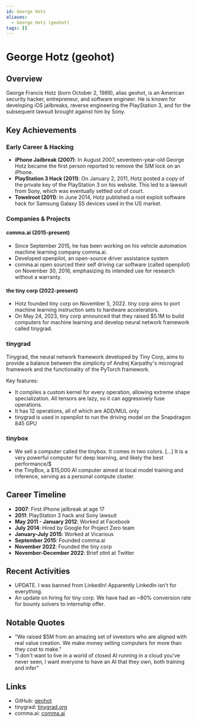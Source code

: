 ```yaml
---
id: George Hotz
aliases:
  - George Hotz (geohot)
tags: []
---
```


# George Hotz (geohot)

## Overview

George Francis Hotz (born October 2, 1989), alias geohot, is an American security hacker, entrepreneur, and software engineer. He is known for developing iOS jailbreaks, reverse engineering the PlayStation 3, and for the subsequent lawsuit brought against him by Sony.

## Key Achievements

### Early Career & Hacking

- **iPhone Jailbreak (2007)**: In August 2007, seventeen-year-old George Hotz became the first person reported to remove the SIM lock on an iPhone.
- **PlayStation 3 Hack (2011)**: On January 2, 2011, Hotz posted a copy of the private key of the PlayStation 3 on his website. This led to a lawsuit from Sony, which was eventually settled out of court.
- **Towelroot (2011)**: In June 2014, Hotz published a root exploit software hack for Samsung Galaxy S5 devices used in the US market.

### Companies & Projects

#### comma.ai (2015-present)

- Since September 2015, he has been working on his vehicle automation machine learning company comma.ai.
- Developed openpilot, an open-source driver assistance system
- comma.ai open sourced their self driving car software (called openpilot) on November 30, 2016, emphasizing its intended use for research without a warranty.

#### the tiny corp (2022-present)

- Hotz founded tiny corp on November 5, 2022. tiny corp aims to port machine learning instruction sets to hardware accelerators.
- On May 24, 2023, tiny corp announced that they raised $5.1M to build computers for machine learning and develop neural network framework called tinygrad.

### tinygrad

Tinygrad, the neural network framework developed by Tiny Corp, aims to provide a balance between the simplicity of Andrej Karpathy's micrograd framework and the functionality of the PyTorch framework.

Key features:

- It compiles a custom kernel for every operation, allowing extreme shape specialization. All tensors are lazy, so it can aggressively fuse operations.
- It has 12 operations, all of which are ADD/MUL only
- tinygrad is used in openpilot to run the driving model on the Snapdragon 845 GPU

### tinybox

- We sell a computer called the tinybox. It comes in two colors. [...] It is a very powerful computer for deep learning, and likely the best performance/$
- the TinyBox, a $15,000 AI computer aimed at local model training and inference, serving as a personal compute cluster.

## Career Timeline

- **2007**: First iPhone jailbreak at age 17
- **2011**: PlayStation 3 hack and Sony lawsuit
- **May 2011 - January 2012**: Worked at Facebook
- **July 2014**: Hired by Google for Project Zero team
- **January-July 2015**: Worked at Vicarious
- **September 2015**: Founded comma.ai
- **November 2022**: Founded the tiny corp
- **November-December 2022**: Brief stint at Twitter

## Recent Activities

- UPDATE. I was banned from LinkedIn! Apparently LinkedIn isn't for everything.
- An update on hiring for tiny corp. We have had an ~80% conversion rate for bounty solvers to internship offer.

## Notable Quotes

- "We raised $5M from an amazing set of investors who are aligned with real value creation. We make money selling computers for more than they cost to make."
- "I don't want to live in a world of closed AI running in a cloud you've never seen, I want everyone to have an AI that they own, both training and infer"

## Links

- GitHub: [geohot](https://github.com/geohot)
- tinygrad: [tinygrad.org](https://tinygrad.org/)
- comma.ai: [comma.ai](https://comma.ai)

